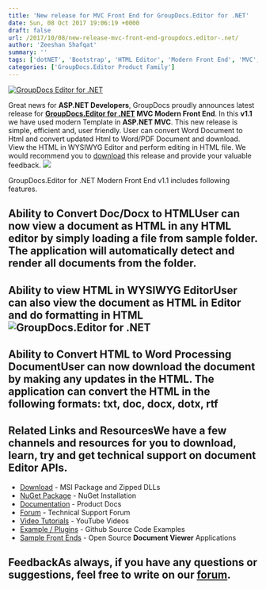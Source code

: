```yaml
---
title: 'New release for MVC Front End for GroupDocs.Editor for .NET'
date: Sun, 08 Oct 2017 19:06:19 +0000
draft: false
url: /2017/10/08/new-release-mvc-front-end-groupdocs.editor-.net/
author: 'Zeeshan Shafqat'
summary: ''
tags: ['dotNET', 'Bootstrap', 'HTML Editor', 'Modern Front End', 'MVC', 'Visual Studio 2015', 'WYSIWYG']
categories: ['GroupDocs.Editor Product Family']
---
```


[![GroupDocs Editor for .NET](http://blog.groupdocs.com/wp-content/uploads/sites/4/2017/07/groupdocs-editor-net.png)](https://www.groupdocs.com/products/editor/net)

Great news for **ASP.NET Developers**, GroupDocs proudly announces latest release for **[GroupDocs.Editor for .NET](https://downloads.groupdocs.com/viewer/net) MVC Modern Front End**. In this **v1.1** we have used modern Template in **ASP.NET MVC**. This new release is simple, efficient and, user friendly. User can convert Word Document to Html and convert updated Html to Word/PDF Document and download. View the HTML in WYSIWYG Editor and perform editing in HTML file. We would recommend you to [download](https://github.com/ZeeshanShafqat/GroupDocs.Editor-for-.NET/releases/tag/FrontEnd-MVC-V1.1) this release and provide your valuable feedback. ![](http://blog.groupdocs.com/wp-content/uploads/sites/4/2017/07/GroupDocs.Editor-for-.NET-Modern-FrontEnd.png)

GroupDocs.Editor for .NET Modern Front End v1.1 includes following features.

## Ability to Convert Doc/Docx to HTMLUser can now view a document as HTML in any HTML editor by simply loading a file from sample folder. The application will automatically detect and render all documents from the folder.

## Ability to view HTML in WYSIWYG EditorUser can also view the document as HTML in Editor and do formatting in HTML ![GroupDocs.Editor for .NET](http://blog.groupdocs.com/wp-content/uploads/sites/4/2017/07/GroupDocs.Editor-for-.NET-Modern-FrontEnd-2.png)

## Ability to Convert HTML to Word Processing DocumentUser can now download the document by making any updates in the HTML. The application can convert the HTML in the following formats: txt, doc, docx, dotx, rtf

## Related Links and ResourcesWe have a few channels and resources for you to download, learn, try and get technical support on **document Editor APIs**.

*   [Download](https://downloads.groupdocs.com/editor/net "Download API") - MSI Package and Zipped DLLs
*   [NuGet Package](https://www.nuget.org/packages/groupdocs-editor-dotnet/ "Install from NuGet Package") - NuGet Installation
*   [Documentation](https://docs.groupdocs.com/display/editornet/Home "Document Viewer API Documentation ") - Product Docs
*   [Forum](http://www.groupdocs.com/Community/forums/groupdocs.editor-product-family/57/showforum.aspx "Technical Support Forum") - Technical Support Forum
*   [Video Tutorials](https://www.youtube.com/channel/UCUbnqP6PGNHBsL5uzTef79g "GroupDocs.Viewer video tutorials") - YouTube Videos
*   [Example / Plugins](https://github.com/groupdocs-editor/GroupDocs.Editor-for-.NET "download example project and front ends") - Github Source Code Examples
*   [Sample Front Ends](https://github.com/groupdocs-editor "Open Source Document Viewer Applications") - Open Source **Document Viewer** Applications

## FeedbackAs always, if you have any questions or suggestions, feel free to write on our [forum](http://www.groupdocs.com/Community/forums/groupdocs.editor-product-family/57/showforum.aspx "Technical Support Forum").




